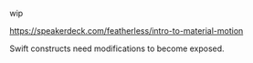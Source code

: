 wip

https://speakerdeck.com/featherless/intro-to-material-motion

Swift constructs need modifications to become exposed.